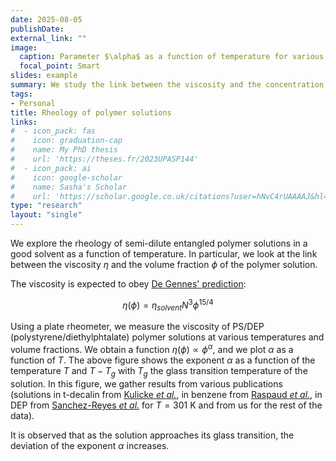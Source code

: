 ```yaml
---
date: 2025-08-05
publishDate:
external_link: ""
image:
  caption: Parameter $\alpha$ as a function of temperature for various semi-dilute entangled polymer solutions. $T_{g}$ is the glass transition temperature of the solution.
  focal_point: Smart
slides: example
summary: We study the link between the viscosity and the concentration of semi-dilute entangled polymer solutions in a good solvent.
tags:
- Personal
title: Rheology of polymer solutions
links:
#  - icon_pack: fas
#    icon: graduation-cap
#    name: My PhD thesis
#    url: 'https://theses.fr/2023UPASP144'
#  - icon_pack: ai
#    icon: google-scholar
#    name: Sasha's Scholar
#    url: 'https://scholar.google.co.uk/citations?user=hNvC4rUAAAAJ&hl=en'
type: "research"
layout: "single"
---
```


We explore the rheology of semi-dilute entangled polymer solutions in a good solvent as a function of temperature. In particular, we look at the link between the viscosity $\eta$ and the volume fraction $\phi$ of the polymer solution.

The viscosity is expected to obey [De Gennes' prediction](https://pubs.acs.org/doi/10.1021/ma60052a012):

$$
\eta(\phi) = \eta_{solvent} N^{3} \phi^{15/4}
$$

Using a plate rheometer, we measure the viscosity of PS/DEP (polystyrene/diethylphtalate) polymer solutions at various temperatures and volume fractions.
We obtain a function $\eta(\phi) \propto \phi^{\alpha}$, and we plot $\alpha$ as a function of $T$.
The above figure shows the exponent $\alpha$ as a function of the temperature $T$ and $T-T_{g}$ with $T_{g}$ the glass transition temperature of the solution.
In this figure, we gather results from various publications (solutions in t-decalin from [Kulicke *et al.*](https://link.springer.com/article/10.1007/BF01333878), 
in benzene from [Raspaud *et al.*](https://pubs.acs.org/doi/10.1021/ma00108a020), in DEP from [Sanchez-Reyes *et al.*](https://pubs.acs.org/doi/10.1021/la0265326) for $T = 301$ K
and from us for the rest of the data).

It is observed that as the solution approaches its glass transition, the deviation of the exponent $\alpha$ increases.

